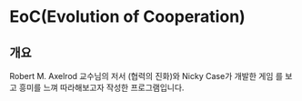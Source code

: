 EoC(Evolution of Cooperation)
==================================

## 개요
Robert M. Axelrod 교수님의 저서 <Evolution of Cooperation>(협력의 진화)와
Nicky Case가 개발한 게임 <The Evolution of Trust>를 보고 흥미를 느껴 따라해보고자 작성한 프로그램입니다.
